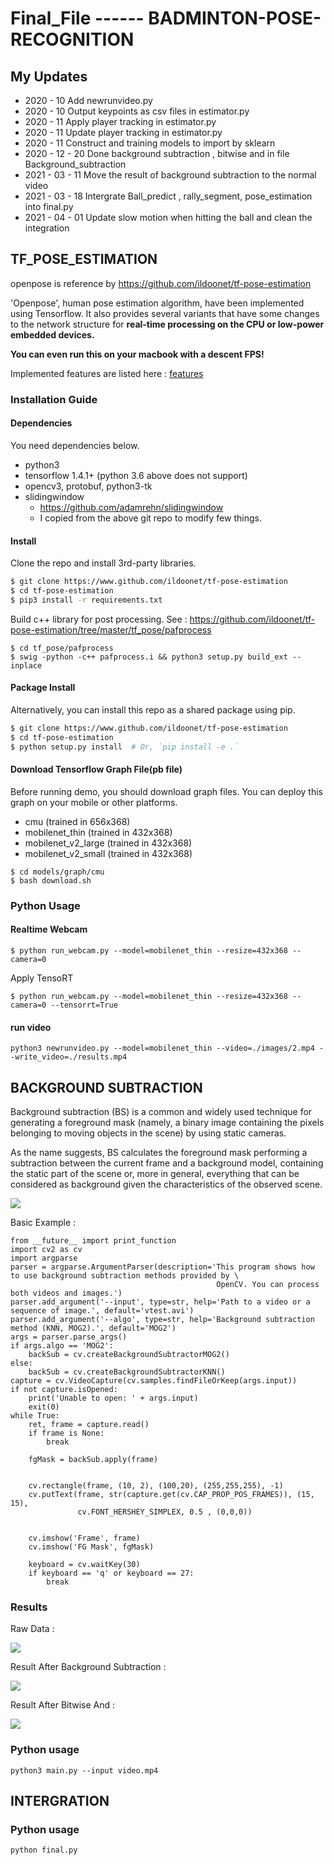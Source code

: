 # Final_File ------ BADMINTON-POSE-RECOGNITION

## My Updates
- 2020 - 10  Add newrunvideo.py 
- 2020 - 10  Output keypoints as csv files in estimator.py
- 2020 - 11  Apply player tracking in estimator.py
- 2020 - 11  Update player tracking in estimator.py
- 2020 - 11  Construct and training models to import by sklearn
- 2020 - 12 - 20   Done background subtraction , bitwise and in file Background_subtraction
- 2021 - 03 - 11  Move the result of background subtraction to the normal video
- 2021 - 03 - 18  Intergrate Ball_predict , rally_segment, pose_estimation into final.py
- 2021 - 04 - 01 Update slow motion when hitting the ball and clean the integration


## TF_POSE_ESTIMATION 
openpose is reference by https://github.com/ildoonet/tf-pose-estimation <br>

'Openpose', human pose estimation algorithm, have been implemented using Tensorflow. It also provides several variants that have some changes to the network structure for **real-time processing on the CPU or low-power embedded devices.**

**You can even run this on your macbook with a descent FPS!**

Implemented features are listed here : [features](./etcs/feature.md)

### Installation Guide

#### Dependencies

You need dependencies below.

- python3
- tensorflow 1.4.1+ (python 3.6 above does not support)
- opencv3, protobuf, python3-tk
- slidingwindow
  - https://github.com/adamrehn/slidingwindow
  - I copied from the above git repo to modify few things.

#### Install

Clone the repo and install 3rd-party libraries.

```bash
$ git clone https://www.github.com/ildoonet/tf-pose-estimation
$ cd tf-pose-estimation
$ pip3 install -r requirements.txt
```

Build c++ library for post processing. See : https://github.com/ildoonet/tf-pose-estimation/tree/master/tf_pose/pafprocess
```
$ cd tf_pose/pafprocess
$ swig -python -c++ pafprocess.i && python3 setup.py build_ext --inplace
```

#### Package Install

Alternatively, you can install this repo as a shared package using pip.

```bash
$ git clone https://www.github.com/ildoonet/tf-pose-estimation
$ cd tf-pose-estimation
$ python setup.py install  # Or, `pip install -e .`
```

#### Download Tensorflow Graph File(pb file)

Before running demo, you should download graph files. You can deploy this graph on your mobile or other platforms.

- cmu (trained in 656x368)
- mobilenet_thin (trained in 432x368)
- mobilenet_v2_large (trained in 432x368)
- mobilenet_v2_small (trained in 432x368)

```
$ cd models/graph/cmu
$ bash download.sh
```

### Python Usage

#### Realtime Webcam

```
$ python run_webcam.py --model=mobilenet_thin --resize=432x368 --camera=0
```

Apply TensoRT 

```
$ python run_webcam.py --model=mobilenet_thin --resize=432x368 --camera=0 --tensorrt=True
```

#### run video
```
python3 newrunvideo.py --model=mobilenet_thin --video=./images/2.mp4 --write_video=./results.mp4
```

## BACKGROUND SUBTRACTION

Background subtraction (BS) is a common and widely used technique for generating a foreground mask (namely, a binary image containing the pixels belonging to moving objects in the scene) by using static cameras.<br>

As the name suggests, BS calculates the foreground mask performing a subtraction between the current frame and a background model, containing the static part of the scene or, more in general, everything that can be considered as background given the characteristics of the observed scene.<br>

![](https://i.imgur.com/PbVLrGX.png)

Basic Example :
```=py
from __future__ import print_function
import cv2 as cv
import argparse
parser = argparse.ArgumentParser(description='This program shows how to use background subtraction methods provided by \
                                              OpenCV. You can process both videos and images.')
parser.add_argument('--input', type=str, help='Path to a video or a sequence of image.', default='vtest.avi')
parser.add_argument('--algo', type=str, help='Background subtraction method (KNN, MOG2).', default='MOG2')
args = parser.parse_args()
if args.algo == 'MOG2':
    backSub = cv.createBackgroundSubtractorMOG2()
else:
    backSub = cv.createBackgroundSubtractorKNN()
capture = cv.VideoCapture(cv.samples.findFileOrKeep(args.input))
if not capture.isOpened:
    print('Unable to open: ' + args.input)
    exit(0)
while True:
    ret, frame = capture.read()
    if frame is None:
        break
    
    fgMask = backSub.apply(frame)
    
    
    cv.rectangle(frame, (10, 2), (100,20), (255,255,255), -1)
    cv.putText(frame, str(capture.get(cv.CAP_PROP_POS_FRAMES)), (15, 15),
               cv.FONT_HERSHEY_SIMPLEX, 0.5 , (0,0,0))
    
    
    cv.imshow('Frame', frame)
    cv.imshow('FG Mask', fgMask)
    
    keyboard = cv.waitKey(30)
    if keyboard == 'q' or keyboard == 27:
        break
```
### Results

Raw Data :

![](https://i.imgur.com/nYN5yIP.png)

Result After Background Subtraction :

![](https://i.imgur.com/SdBoDjt.png)

Result After Bitwise And :

![](https://i.imgur.com/u5ZV8bG.png)

### Python usage
```
python3 main.py --input video.mp4
```

## INTERGRATION

### Python usage
```
python final.py
```




